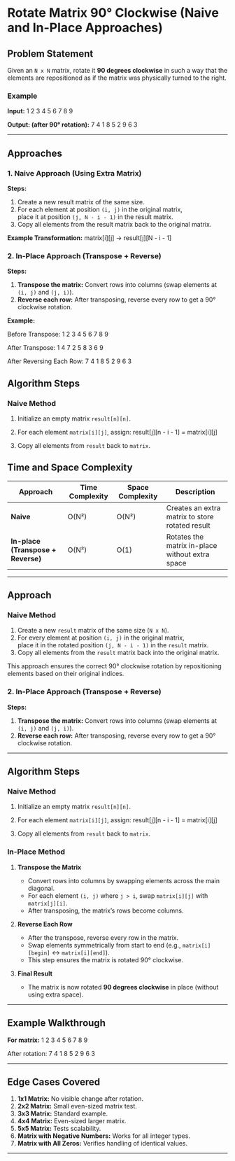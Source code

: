 # Rotate Matrix 90° Clockwise (Naive and In-Place Approaches)

## Problem Statement
Given an `N x N` matrix, rotate it **90 degrees clockwise** in such a way that the elements are repositioned as if the matrix was physically turned to the right.

### Example

**Input:**
1 2 3
4 5 6
7 8 9

**Output: (after 90° rotation):**
7 4 1
8 5 2
9 6 3

---

## Approaches

### 1. Naive Approach (Using Extra Matrix)
**Steps:**
1. Create a new result matrix of the same size.
2. For each element at position `(i, j)` in the original matrix,  
   place it at position `(j, N - i - 1)` in the result matrix.
3. Copy all elements from the result matrix back to the original matrix.

**Example Transformation:**
matrix[i][j] → result[j][N - i - 1]

### 2. In-Place Approach (Transpose + Reverse)
**Steps:**
1. **Transpose the matrix:** Convert rows into columns (swap elements at `(i, j)` and `(j, i)`).
2. **Reverse each row:** After transposing, reverse every row to get a 90° clockwise rotation.

**Example:**

Before Transpose:
1 2 3
4 5 6
7 8 9

After Transpose:
1 4 7
2 5 8
3 6 9

After Reversing Each Row:
7 4 1
8 5 2
9 6 3

## Algorithm Steps

### Naive Method
1. Initialize an empty matrix `result[n][n]`.
2. For each element `matrix[i][j]`, assign:
result[j][n - i - 1] = matrix[i][j]

3. Copy all elements from `result` back to `matrix`.

## Time and Space Complexity

| Approach | Time Complexity | Space Complexity | Description |
|-----------|-----------------|------------------|-------------|
| **Naive** | O(N²) | O(N²) | Creates an extra matrix to store rotated result |
| **In-place (Transpose + Reverse)** | O(N²) | O(1) | Rotates the matrix in-place without extra space |

---

## Approach

### Naive Method
1. Create a new `result` matrix of the same size (`N x N`).
2. For every element at position `(i, j)` in the original matrix,  
   place it in the rotated position `(j, N - i - 1)` in the `result` matrix.
3. Copy all elements from the `result` matrix back into the original matrix.

This approach ensures the correct 90° clockwise rotation by repositioning elements based on their original indices.

### 2. In-Place Approach (Transpose + Reverse)
**Steps:**
1. **Transpose the matrix:** Convert rows into columns (swap elements at `(i, j)` and `(j, i)`).
2. **Reverse each row:** After transposing, reverse every row to get a 90° clockwise rotation.

---

## Algorithm Steps

### Naive Method
1. Initialize an empty matrix `result[n][n]`.
2. For each element `matrix[i][j]`, assign:
result[j][n - i - 1] = matrix[i][j]

3. Copy all elements from `result` back to `matrix`.

### In-Place Method
1. **Transpose the Matrix**  
   - Convert rows into columns by swapping elements across the main diagonal.  
   - For each element `(i, j)` where `j > i`, swap `matrix[i][j]` with `matrix[j][i]`.  
   - After transposing, the matrix’s rows become columns.

2. **Reverse Each Row**  
   - After the transpose, reverse every row in the matrix.  
   - Swap elements symmetrically from start to end (e.g., `matrix[i][begin]` ↔ `matrix[i][end]`).  
   - This step ensures the matrix is rotated 90° clockwise.

3. **Final Result**  
   - The matrix is now rotated **90 degrees clockwise** in place (without using extra space).

---

## Example Walkthrough

**For matrix:**
1 2 3
4 5 6
7 8 9

After rotation:
7 4 1
8 5 2
9 6 3

---

## Edge Cases Covered
1. **1x1 Matrix:** No visible change after rotation.
2. **2x2 Matrix:** Small even-sized matrix test.
3. **3x3 Matrix:** Standard example.
4. **4x4 Matrix:** Even-sized larger matrix.
5. **5x5 Matrix:** Tests scalability.
6. **Matrix with Negative Numbers:** Works for all integer types.
7. **Matrix with All Zeros:** Verifies handling of identical values.

---
